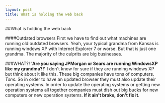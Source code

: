 ```yaml
---
layout: post
title: What is holding the web back
---
```

##What is holding the web back

####Outdated browsers
First we have to find out what machines are running old outdated browsers. Yeah, your typical grandma from Kansas is running windows XP with Internet Explorer 7 or worse. But that is just one grandma. The majority of the culprits are big businesses.

###WHAT?!
**'Are you saying JPMorgan or Sears are running WindowsXP like my grandma?!'** I don't know for sure if they are running windows XP but think about it like this. These big companies have tons of computers. *Tons*. So in order to have an updated browser they must also update their operating systems. In order to update the operating systems or getting new operation systems all together companies must dish out big bucks for new computers or new operation systems. **If it ain't broke, don't fix it.**
